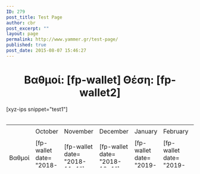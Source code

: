 ```yaml
---
ID: 279
post_title: Test Page
author: cbr
post_excerpt: ""
layout: page
permalink: http://www.yammer.gr/test-page/
published: true
post_date: 2015-08-07 15:46:27
---
```

<h1 style="text-align: center;"><strong>Βαθμοί: [fp-wallet]
Θέση: [fp-wallet2]</strong></h1>
[xyz-ips snippet="test1"]
<table style="height: 115px;" width="750">
<br><br>
<tbody>
<tr style="height: 37px;">
<td style="width: 118px; height: 37px;"></td>
<td style="width: 118px; height: 37px;">October</td>
<td style="width: 118px; height: 37px;">November</td>
<td style="width: 118px; height: 37px;">December</td>
<td style="width: 118px; height: 37px;">January</td>
<td style="width: 119px; height: 37px;">February</td>
<td style="width: 119px; height: 37px;">March</td>
</tr>
<tr>
<td style="width: 118px;">Βαθμοί</td>
<td style="width: 118px;">[fp-wallet date= "2018-10-1"]</td>
<td style="width: 118px;">[fp-wallet date= "2018-11-1"]</td>
<td style="width: 118px;">[fp-wallet date= "2018-12-1"]</td>
<td style="width: 118px;">[fp-wallet date= "2019-1-1"]</td>
<td style="width: 119px;">[fp-wallet date= "2019-2-1"]</td>
<td style="width: 119px;"></td>
</tr>
<tr>
<td style="width: 118px;">Θέση</td>
<td style="width: 118px;">[fp-wallet2 date= "2018-10-1"]</td>
<td style="width: 118px;">[fp-wallet2 date= "2018-11-1"]</td>
<td style="width: 118px;">[fp-wallet2 date= "2018-12-1"]</td>
<td style="width: 118px;">[fp-wallet2 date= "2019-1-1"]</td>
<td style="width: 119px;">[fp-wallet2 date= "2019-2-1"]</td>
<td style="width: 119px;"></td>
</tr>
</tbody>
</table>